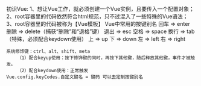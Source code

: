 初识Vue:
    1、想让Vue工作，就必须创建一个Vue实例，且要传入一个配置对象；
    2、root容器里的代码依然符合html规范，只不过混入了一些特殊的Vue语法；
    3、root容器里的代码被称为【Vue模板】
Vue中常用的按键别名
    回车 => enter
    删除 => delete（捕获“删除”和“退格”键）
    退出 => esc
    空格 => space
    换行 => tab （特殊，必须配合keydown使用）
    上 => up
    下 => down
    左 => left
    右 => right

    系统修饰键：ctrl、alt、shift、meta
        （1）配合keyup使用：按下修饰键的同时，再按下其他键，随后释放其他键，事件才被触发。
        （2）配合keydown使用：正常触发
    Vue.config.keyCodes.自定义键名 = 键码 可以去定制按键别名